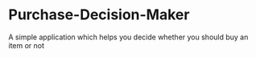 # Purchase-Decision-Maker
A simple application which helps you decide whether you should buy an item or not 
